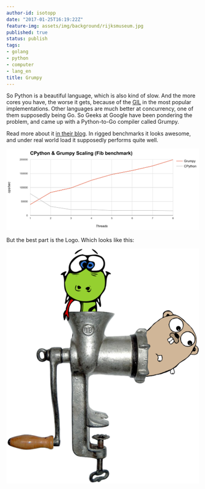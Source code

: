 ```yaml
---
author-id: isotopp
date: "2017-01-25T16:19:22Z"
feature-img: assets/img/background/rijksmuseum.jpg
published: true
status: publish
tags:
- golang
- python
- computer
- lang_en
title: Grumpy
---
```


So Python is a beautiful language, which is also kind of slow. And the
more cores you have, the worse it gets, because of the
[GIL](https://en.wikipedia.org/wiki/Global_interpreter_lock) in the
most popular implementations. Other languages are much better at
concurrency, one of them supposedly being Go. So Geeks at Google have been
pondering the problem, and came up with a Python-to-Go compiler called
Grumpy. 

Read more about it 
[in their blog](https://opensource.googleblog.com/2017/01/grumpy-go-running-python.html).
In rigged benchmarks it looks awesome, and under real world load it
supposedly performs quite well.

![](/uploads/2017/01/gil-at-work.png)

But the best part is the Logo. Which looks like this:

![](/uploads/2017/01/grumpy.png)
